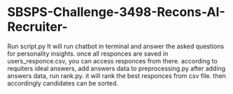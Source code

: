 # SBSPS-Challenge-3498-Recons-AI-Recruiter-
Run script.py It will run chatbot in terminal and answer the asked questions for personality insights.
once all responces are saved in users_responce.csv, you can access responces from there.
according to requiters ideal answers, add answers data to preprocessing.py
after adding answers data, run rank.py. 
it will rank the best responces from csv file.
then accordingly candidates can be sorted.
